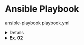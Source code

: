 # Ansible Playbook

ansible-playbook playbook.yml

<details><b>Ex. 01</b>
```
---
- hosts: all
  tasks:
  - name: Install Apache.
    command: yum install --quiet -y httpd httpd-devel
  - name: Copy configuration files.
    command: >
      cp httpd.conf /etc/httpd/conf/httpd.conf
  - command: >
      cp httpd-vhosts.conf /etc/httpd/conf/httpd-vhosts.conf
  - name: Start Apache and configure it to run at boot.
    command: service httpd start
  - command: chkconfig httpd on
```
</details>

<details><summary><b>Ex. 02</b></summary>
---
- hosts: all
  become: yes

  tasks:
    - name: Install Apache.
      yum:
        name:
          - httpd
          - httpd-devel
        state: present
    - name: Copy configuration files.
      copy:
        src: "{{ item.src }}"
        dest: "{{ item.dest }}"
        owner: root
        group: root
        mode: 0644
      with_items:
        - src: httpd.conf
          dest: /etc/httpd/conf/httpd.conf
        - src: httpd-vhosts.conf
          dest: /etc/httpd/conf/httpd-vhosts.conf
    - name: Make sure Apache is started now and at boot.
      service: name=httpd state=started enabled=yes
</details>

